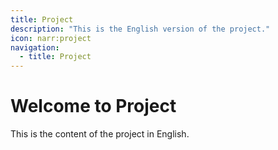 ```yaml
---
title: Project
description: "This is the English version of the project."
icon: narr:project
navigation:
  - title: Project
---
```


# Welcome to Project

This is the content of the project in English.
